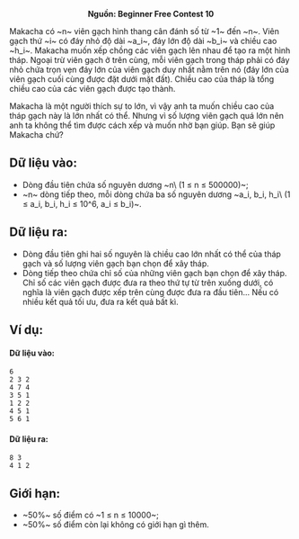 **<center>Nguồn: Beginner Free Contest 10</center>**

Makacha có ~n~ viên gạch hình thang cân đánh số từ ~1~ đến ~n~. Viên gạch thứ ~i~ có đáy nhỏ độ dài ~a_i~, đáy lớn độ dài ~b_i~ và chiều cao ~h_i~. Makacha muốn xếp chồng các viên gạch lên nhau để tạo ra một hình tháp. Ngoại trừ viên gạch ở trên cùng, mỗi viên gạch trong tháp phải có đáy nhỏ chứa trọn vẹn đáy lớn của viên gạch duy nhất nằm trên nó (đáy lớn của viên gạch cuối cùng được đặt dưới mặt đất). Chiều cao của tháp là tổng chiều cao của các viên gạch được tạo thành.

Makacha là một người thích sự to lớn, vì vậy anh ta muốn chiều cao của tháp gạch này là lớn nhất có thể. Nhưng vì số lượng viên gạch quá lớn nên anh ta không thể tìm được cách xếp và muốn nhờ bạn giúp. Bạn sẽ giúp Makacha chứ?

## Dữ liệu vào:
- Dòng đầu tiên chứa số nguyên dương ~n\ (1 ≤ n ≤ 500000)~;
- ~n~ dòng tiếp theo, mỗi dòng chứa ba số nguyên dương ~a_i, b_i, h_i\ (1 ≤ a_i, b_i, h_i ≤ 10^6, a_i ≤ b_i)~.

## Dữ liệu ra:
- Dòng đầu tiên ghi hai số nguyên là chiều cao lớn nhất có thể của tháp gạch và số lượng viên gạch bạn chọn để xây tháp.
- Dòng tiếp theo chứa chỉ số của những viên gạch bạn chọn để xây tháp. Chỉ số các viên gạch được đưa ra theo thứ tự từ trên xuống dưới, có nghĩa là viên gạch được xếp trên cùng được đưa ra đầu tiên... Nếu có nhiều kết quả tối ưu, đưa ra kết quả bất kì.

## Ví dụ:
#### Dữ liệu vào:
```
6
2 3 2
4 7 4
3 5 1
1 2 2
4 5 1
5 6 1
```

#### Dữ liệu ra:
```
8 3
4 1 2
```

## Giới hạn:
- ~50\%~ số điểm có ~1 ≤ n ≤ 10000~;
- ~50\%~ số điểm còn lại không có giới hạn gì thêm.
